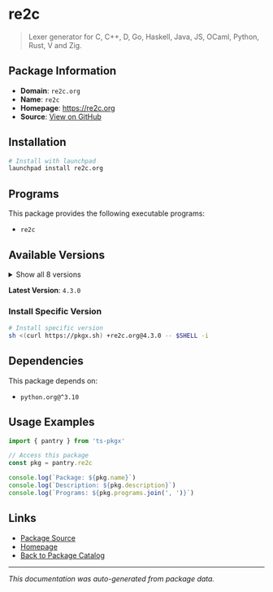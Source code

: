 # re2c

> Lexer generator for C, C++, D, Go, Haskell, Java, JS, OCaml, Python, Rust, V and Zig.

## Package Information

- **Domain**: `re2c.org`
- **Name**: `re2c`
- **Homepage**: https://re2c.org
- **Source**: [View on GitHub](https://github.com/pkgxdev/pantry/tree/main/projects/re2c.org/package.yml)

## Installation

```bash
# Install with launchpad
launchpad install re2c.org
```

## Programs

This package provides the following executable programs:

- `re2c`

## Available Versions

<details>
<summary>Show all 8 versions</summary>

- `4.3.0`, `4.2.0`, `4.1.0`, `4.0.2`, `4.0.1`
- `4.0.0`, `3.1.0`, `3.0.0`

</details>

**Latest Version**: `4.3.0`

### Install Specific Version

```bash
# Install specific version
sh <(curl https://pkgx.sh) +re2c.org@4.3.0 -- $SHELL -i
```

## Dependencies

This package depends on:

- `python.org@^3.10`

## Usage Examples

```typescript
import { pantry } from 'ts-pkgx'

// Access this package
const pkg = pantry.re2c

console.log(`Package: ${pkg.name}`)
console.log(`Description: ${pkg.description}`)
console.log(`Programs: ${pkg.programs.join(', ')}`)
```

## Links

- [Package Source](https://github.com/pkgxdev/pantry/tree/main/projects/re2c.org/package.yml)
- [Homepage](https://re2c.org)
- [Back to Package Catalog](../../package-catalog.md)

---

*This documentation was auto-generated from package data.*
